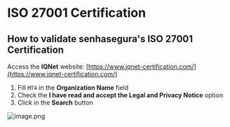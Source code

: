 # ISO 27001 Certification

## How to validate senhasegura's ISO 27001 Certification

Access the **IQNet** website: [https://www.iqnet-certification.com/](https://www.iqnet-certification.com/)

1. Fill `MT4` in the **Organization Name** field
2. Check the **I have read and accept the Legal and Privacy Notice** option
3. Click in the **Search** button

![image.png](https://cdn.document360.io/5a1d58df-64ce-42a2-8b23-688477d32f33/Images/Documentation/image-X7D4L5TR.png)